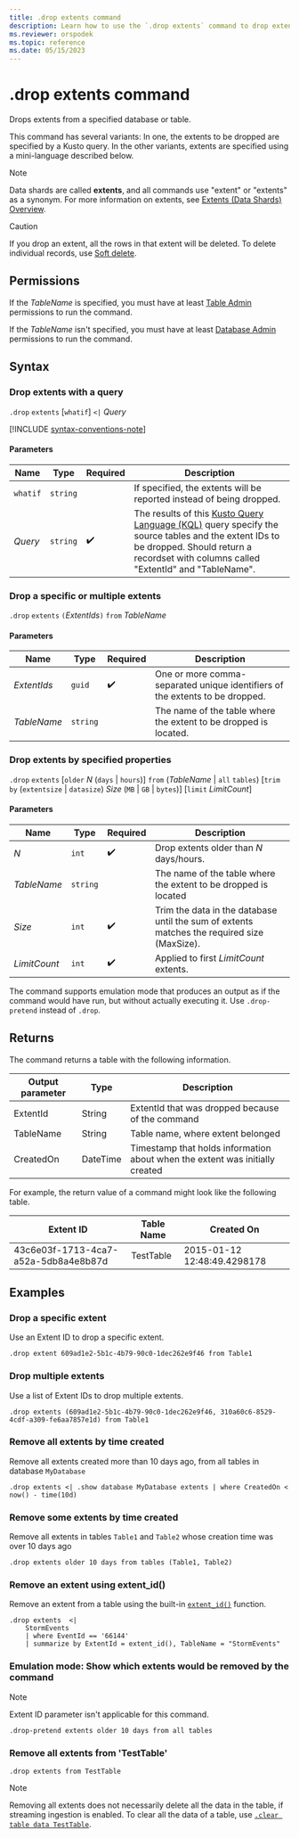 ```yaml
---
title: .drop extents command
description: Learn how to use the `.drop extents` command to drop extents from a specified database or table.
ms.reviewer: orspodek
ms.topic: reference
ms.date: 05/15/2023
---
```

# .drop extents command

Drops extents from a specified database or table.

This command has several variants: In one, the extents to be dropped are specified by a Kusto query. In the other variants, extents are specified using a mini-language described below.

> [!NOTE]
> Data shards are called **extents**, and all commands use "extent" or "extents" as a synonym.
> For more information on extents, see [Extents (Data Shards) Overview](extents-overview.md).

> [!CAUTION]
> If you drop an extent, all the rows in that extent will be deleted. To delete individual records, use [Soft delete](../concepts/data-soft-delete.md).

## Permissions

If the *TableName* is specified, you must have at least [Table Admin](access-control/role-based-access-control.md) permissions to run the command.

If the *TableName* isn't specified, you must have at least [Database Admin](./access-control/role-based-access-control.md) permissions to run the command.

## Syntax

### Drop extents with a query

`.drop` `extents` [`whatif`] `<|` *Query*

[!INCLUDE [syntax-conventions-note](../../includes/syntax-conventions-note.md)]

#### Parameters

| Name | Type | Required | Description |
|--|--|--|--|
|`whatif`| `string` ||If specified, the extents will be reported instead of being dropped.|
| *Query* | `string` |  :heavy_check_mark: | The results of this [Kusto Query Language (KQL)](../query/index.md) query specify the source tables and the extent IDs to be dropped. Should return a recordset with columns called "ExtentId" and "TableName".|

### Drop a specific or multiple extents

`.drop` `extents` `(`*ExtentIds*`)` `from` *TableName*

#### Parameters

| Name | Type | Required | Description |
|--|--|--|--|
| *ExtentIds* | `guid` |  :heavy_check_mark: | One or more comma-separated unique identifiers of the extents to be dropped.|
| *TableName* | `string` |  | The name of the table where the extent to be dropped is located. |

### Drop extents by specified properties

`.drop` `extents` [`older` *N* (`days` | `hours`)] `from` (*TableName* | `all` `tables`) [`trim` `by` (`extentsize` | `datasize`) *Size* (`MB` | `GB` | `bytes`)] [`limit` *LimitCount*]

#### Parameters

| Name | Type | Required | Description |
|--|--|--|--|
| *N* | `int` |  :heavy_check_mark: | Drop extents older than *N* days/hours. |
| *TableName* | `string` |  | The name of the table where the extent to be dropped is located |
| *Size* | `int` |  :heavy_check_mark: | Trim the data in the database until the sum of extents matches the required size (MaxSize). |
| *LimitCount* | `int` |  :heavy_check_mark: | Applied to first *LimitCount* extents. |

The command supports emulation mode that produces an output as if the command would have run, but without actually executing it. Use `.drop-pretend` instead of `.drop`.

## Returns

The command returns a table with the following information.

|Output parameter |Type |Description |
|---|---|---|
|ExtentId |String |ExtentId that was dropped because of the command
|TableName |String |Table name, where extent belonged  
|CreatedOn |DateTime |Timestamp that holds information about when the extent was initially created |

For example, the return value of a command might look like the following table.

|Extent ID |Table Name |Created On |
|---|---|---
|43c6e03f-1713-4ca7-a52a-5db8a4e8b87d |TestTable |2015-01-12 12:48:49.4298178 |

## Examples

### Drop a specific extent

Use an Extent ID to drop a specific extent.

```kusto
.drop extent 609ad1e2-5b1c-4b79-90c0-1dec262e9f46 from Table1
```

### Drop multiple extents

Use a list of Extent IDs to drop multiple extents.

```kusto
.drop extents (609ad1e2-5b1c-4b79-90c0-1dec262e9f46, 310a60c6-8529-4cdf-a309-fe6aa7857e1d) from Table1
```

### Remove all extents by time created

Remove all extents created more than 10 days ago, from all tables in database `MyDatabase`

```kusto
.drop extents <| .show database MyDatabase extents | where CreatedOn < now() - time(10d)
```

### Remove some extents by time created

Remove all extents in tables `Table1` and `Table2` whose creation time was over 10 days ago

```kusto
.drop extents older 10 days from tables (Table1, Table2)
```

### Remove an extent using extent_id()

Remove an extent from a table using the built-in [`extent_id()`](../query/extent-id-function.md) function.

```kusto
.drop extents  <|
    StormEvents
    | where EventId == '66144'
    | summarize by ExtentId = extent_id(), TableName = "StormEvents"
```

### Emulation mode: Show which extents would be removed by the command

> [!NOTE]
> Extent ID parameter isn't applicable for this command.

```kusto
.drop-pretend extents older 10 days from all tables
```

### Remove all extents from 'TestTable'

```kusto
.drop extents from TestTable
```

> [!NOTE]
> Removing all extents does not necessarily delete all the data in the table, if streaming ingestion is enabled. To clear all the data of a table, use [`.clear table data TestTable`](./clear-table-data-command.md).
